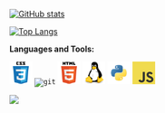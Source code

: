 <!-- ### Hi there I'm shemaabra 👋 -->

<!--
**shemaabra/shemaabra** is a ✨ _special_ ✨ repository because its `README.md` (this file) appears on your GitHub profile.

Here are some ideas to get you started:

- 🔭 I’m currently working on ...
- 🌱 I’m currently learning ...
- 👯 I’m looking to collaborate on ...
- 🤔 I’m looking for help with ...
- 💬 Ask me about ...
- 📫 How to reach me: ...
- 😄 Pronouns: ...
- ⚡ Fun fact: ...
-->



[![GitHub stats](https://github-readme-stats.vercel.app/api?username=shemaabra&show_icons=true&theme=dark)](https://github.com/shemaabra/github-readme-stats)


[![Top Langs](https://github-readme-stats.vercel.app/api/top-langs/?username=shemaabra&layout=compact)](https://github.com/shemaabra/github-readme-stats)

**Languages and Tools:**  


<code><img src="https://raw.githubusercontent.com/devicons/devicon/master/icons/css3/css3-original-wordmark.svg" alt="css3" width="40" height="40"/></code>
<code><img src="https://www.vectorlogo.zone/logos/git-scm/git-scm-icon.svg" alt="git" width="40" height="40"/></code>
<code><img src="https://raw.githubusercontent.com/devicons/devicon/master/icons/html5/html5-original-wordmark.svg" alt="html5" width="40" height="40"/></code>
<code><img src="https://raw.githubusercontent.com/devicons/devicon/master/icons/linux/linux-original.svg" alt="linux" width="40" height="40"/></code>
<code><img height="40" src="https://raw.githubusercontent.com/shemaabra/shemaabra/master/assets/python.png"></code>
<code><img height="40" src="https://raw.githubusercontent.com/shemaabra/shemaabra/master/assets/javascript.png"></code>


![](https://komarev.com/ghpvc/?username=shemaabra)